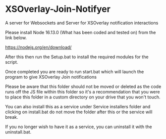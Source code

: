# XSOverlay-Join-Notifyer
A server for Websockets and Server for XSOverlay notification interactions

Please install Node 16.13.0 (What has been coded and tested on) from the link below.

https://nodejs.org/en/download/

After this then run the Setup.bat to install the required modules for the script.

Once completed you are ready to run start.bat which will launch the program to give XSOverlay Join notifications

Please be aware that this folder should not be moved or deleted as the code runs off the JS file within this folder so it's a recommendation that you were to place this folder in a custom directory on your drive that you won't touch.

You can also install this as a service under Service installers folder and clicking on install.bat do not move the folder after this or the service will break.

If you no longer wish to have it as a service, you can uninstall it with the uninstall.bat.